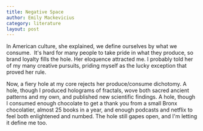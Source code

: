 ```yaml
---
title: Negative Space
author: Emily Mackevicius
category: literature
layout: post
---
```


In American culture, she explained, we define ourselves by what we consume.  It's hard for many people to take pride in what they produce, so brand loyalty fills the hole. Her eloquence attracted me. I probably told her of my many creative pursuits, priding myself as the lucky exception that proved her rule. 

Now, a fiery hole at my core rejects her produce/consume dichotomy. A hole, though I produced holograms of fractals, wove both sacred ancient patterns and my own, and published new scientific findings. A hole, though I consumed enough chocolate to get a thank you from a small Bronx chocolatier, almost 25 books in a year, and enough podcasts and netflix to feel both enlightened and numbed. The hole still gapes open, and I'm letting it define me too.
